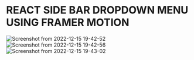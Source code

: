 # REACT SIDE BAR DROPDOWN MENU USING FRAMER MOTION

![Screenshot from 2022-12-15 19-42-52](https://user-images.githubusercontent.com/110123287/207883072-fee0b99a-f944-4f40-b2b2-6b3392f7298a.png)
![Screenshot from 2022-12-15 19-42-56](https://user-images.githubusercontent.com/110123287/207883089-eb01c450-c309-4368-827e-912dd010e1f0.png)
![Screenshot from 2022-12-15 19-43-02](https://user-images.githubusercontent.com/110123287/207883109-b3760d9c-195c-4541-a201-7820c18a0326.png)
